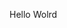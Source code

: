 Hello Wolrd




































































































































































































































































































































































































































































































































































































































































































































































































































































































































































































































































































































































































































































































































































































































































































































































































































































































































































































































































































































































































































































































































































































































































































































































































































































































































































































































































































































































































































































































































































































































































































































































































































































































































































































































































































































































































































































































































































































































































































































































































































































































































































































































































































